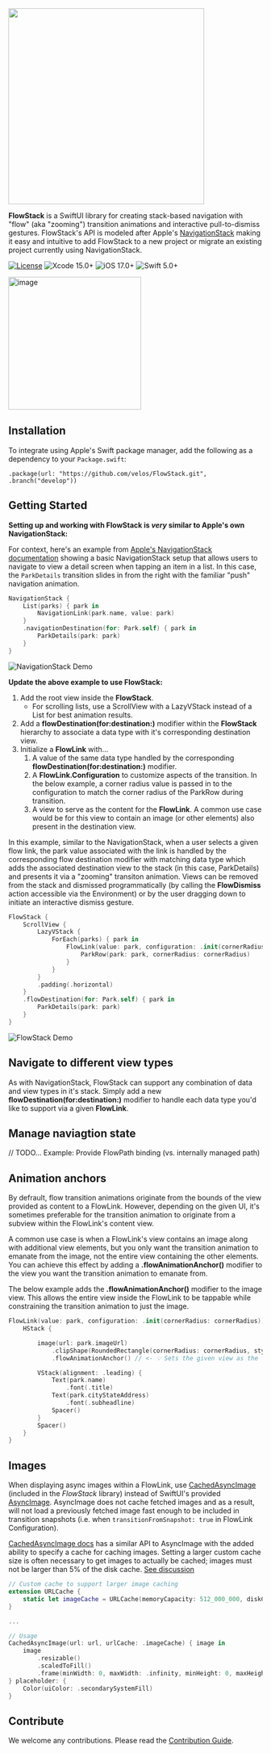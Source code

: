 <img src="https://temp.tejen.net/23flowstack/logo.svg" width="388"/>

**FlowStack** is a SwiftUI library for creating stack-based navigation with "flow" (aka "zooming") transition animations and interactive pull-to-dismiss gestures. FlowStack's API is modeled after Apple's [NavigationStack](https://developer.apple.com/documentation/swiftui/navigationstack) making it easy and intuitive to add FlowStack to a new project or migrate an existing project currently using NavigationStack.

[![License](https://img.shields.io/badge/License-MIT-black.svg)](https://github.com/velos/FlowStack/blob/develop/LICENSE)
![Xcode 15.0+](https://img.shields.io/badge/Xcode-14.0+-blue.svg)
![iOS 17.0+](https://img.shields.io/badge/iOS-15.0+-blue.svg)
![Swift 5.0+](https://img.shields.io/badge/Swift-5.0+-orange.svg)

<img width="263" alt="image" src="https://temp.tejen.net/23flowstack/demo.gif">

## Installation

To integrate using Apple's Swift package manager, add the following as a dependency to your `Package.swift`:

```
.package(url: "https://github.com/velos/FlowStack.git", .branch("develop"))
```

## Getting Started

**Setting up and working with FlowStack is *very* similar to Apple's own NavigationStack:**

For context, here's an example from [Apple's NavigationStack documentation](https://developer.apple.com/documentation/swiftui/navigationstack#overview) showing a basic NavigationStack setup that allows users to navigate to view a detail screen when tapping an item in a list. In this case, the `ParkDetails` transition slides in from the right with the familiar "push" navigation animation.

```swift
NavigationStack {
    List(parks) { park in
        NavigationLink(park.name, value: park)
    }
    .navigationDestination(for: Park.self) { park in
        ParkDetails(park: park)
    }
}
```

![NavigationStack Demo](https://github.com/velos/FlowStack/assets/11927517/39e7f0fa-d453-4afd-9950-53a6a50a1c84)

**Update the above example to use FlowStack:**

1. Add the root view inside the **FlowStack**.
   - For scrolling lists, use a ScrollView with a LazyVStack instead of a List for best animation results.
1. Add a **flowDestination(for:destination:)** modifier within the **FlowStack** hierarchy to associate a data type with it's corresponding destination view.
1. Initialize a **FlowLink** with...
   1. A value of the same data type handled by the corresponding **flowDestination(for:destination:)** modifier. 
   1. A **FlowLink.Configuration** to customize aspects of the transition. In the below example, a corner radius value is passed in to the configuration to match the corner radius of the ParkRow during transition.
   1. A view to serve as the content for the **FlowLink**. A common use case would be for this view to contain an image (or other elements) also present in the destination view.
  
In this example, similar to the NavigationStack, when a user selects a given flow link, the park value associated with the link is handled by the corresponding flow destination modifier with matching data type which adds the associated destination view to the stack (in this case, ParkDetails) and presents it via a "zooming" transiton animation. Views can be removed from the stack and dismissed programmatically (by calling the **FlowDismiss** action accessible via the Environment) or by the user dragging down to initiate an interactive dismiss gesture.

```swift
FlowStack {
    ScrollView {
        LazyVStack {
            ForEach(parks) { park in
                FlowLink(value: park, configuration: .init(cornerRadius: cornerRadius)) {
                    ParkRow(park: park, cornerRadius: cornerRadius)
                }
            }
        }
        .padding(.horizontal)
    }
    .flowDestination(for: Park.self) { park in
        ParkDetails(park: park)
    }
}
```

![FlowStack Demo](https://github.com/velos/FlowStack/assets/11927517/254ed093-a1df-4891-a6fe-4ffda11198f4) 

## Navigate to different view types

As with NavigationStack, FlowStack can support any combination of data and view types in it's stack. Simply add a new **flowDestination(for:destination:)** modifier to handle each data type you'd like to support via a given **FlowLink**.

## Manage naviagtion state

// TODO...
Example: Provide FlowPath binding (vs. internally managed path)

## Animation anchors

By defrault, flow transition animations originate from the bounds of the view provided as content to a FlowLink. However, depending on the given UI, it's sometimes preferable for the transition animation to originate from a subview within the FlowLink's content view.

A common use case is when a FlowLink's view contains an image along with additional view elements, but you only want the transition animation to emanate from the image, not the entire view containing the other elements. You can achieve this effect by adding a **.flowAnimationAnchor()** modifier to the view you want the transition animation to emanate from.

The below example adds the **.flowAnimationAnchor()** modifier to the image view. This allows the entire view inside the FlowLink to be tappable while constraining the transition animation to just the image.

```swift
FlowLink(value: park, configuration: .init(cornerRadius: cornerRadius)) {
    HStack {

        image(url: park.imageUrl)
            .clipShape(RoundedRectangle(cornerRadius: cornerRadius, style: .continuous))
            .flowAnimationAnchor() // <- 💡 Sets the given view as the transition origin.

        VStack(alignment: .leading) {
            Text(park.name)
                .font(.title)
            Text(park.cityStateAddress)
                .font(.subheadline)
            Spacer()
        }
        Spacer()
    }
}
```

## Images

When displaying async images within a FlowLink, use [CachedAsyncImage](https://github.com/lorenzofiamingo/swiftui-cached-async-image) (included in the *FlowStack* library) instead of SwiftUI's provided [AsyncImage](https://developer.apple.com/documentation/swiftui/asyncimage). AsyncImage does not cache fetched images and as a result, will not load a previously fetched image fast enough to be included in transition snapshots (i.e. when `transitionFromSnapshot: true` in FlowLink Configuration).

[CachedAsyncImage docs](https://github.com/lorenzofiamingo/swiftui-cached-async-image) has a similar API to AsyncImage with the added ability to specify a cache for caching images. Setting a larger custom cache size is often necessary to get images to actually be cached; images must not be larger than 5% of the disk cache. [See discussion](https://developer.apple.com/documentation/foundation/nsurlsessiondatadelegate/1411612-urlsession#discussion)

```swift
// Custom cache to support larger image caching
extension URLCache {
    static let imageCache = URLCache(memoryCapacity: 512_000_000, diskCapacity: 10_000_000_000)
}

...

// Usage
CachedAsyncImage(url: url, urlCache: .imageCache) { image in
    image
        .resizable()
        .scaledToFill()
        .frame(minWidth: 0, maxWidth: .infinity, minHeight: 0, maxHeight: .infinity)
} placeholder: {
    Color(uiColor: .secondarySystemFill)
}
```

## Contribute

We welcome any contributions. Please read the [Contribution Guide](https://github.com/HeroTransitions/Hero/wiki/Contribution-Guide).
